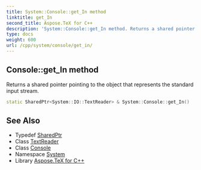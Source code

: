 ```yaml
---
title: System::Console::get_In method
linktitle: get_In
second_title: Aspose.TeX for C++
description: 'System::Console::get_In method. Returns a shared pointer pointing to the object that represents the standard input stream in C++.'
type: docs
weight: 600
url: /cpp/system/console/get_in/
---
```

## Console::get_In method


Returns a shared pointer pointing to the object that represents the standard input stream.

```cpp
static SharedPtr<System::IO::TextReader> & System::Console::get_In()
```

## See Also

* Typedef [SharedPtr](../../sharedptr/)
* Class [TextReader](../../../system.io/textreader/)
* Class [Console](../)
* Namespace [System](../../)
* Library [Aspose.TeX for C++](../../../)
